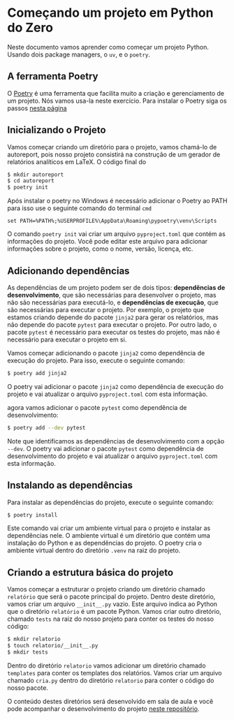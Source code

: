 # Começando um projeto em Python do Zero
Neste documento vamos aprender como começar um projeto Python. Usando dois package managers, o `uv`, e o `poetry`.

## A ferramenta Poetry
O [Poetry](https://python-poetry.org/) é uma ferramenta que facilita muito a criação e gerenciamento de um projeto. Nós vamos usa-la neste exercício. Para instalar o Poetry siga os passos [nesta página](https://python-poetry.org/docs/)

## Inicializando o Projeto
Vamos começar  criando um diretório para o projeto, vamos chamá-lo de autoreport, pois nosso projeto consistirá na construção de um gerador de relatórios analíticos em LaTeX. O código final do 

```bash
$ mkdir autoreport
$ cd autoreport
$ poetry init
```
Após instalar o poetry no Windows é necessário adicionar o Poetry ao PATH para isso use o seguinte comando do terminal `cmd`

```
set PATH=%PATH%;%USERPROFILE%\AppData\Roaming\pypoetry\venv\Scripts
```

O comando `poetry init` vai criar um arquivo `pyproject.toml` que contém as informações do projeto. Você pode editar este arquivo para adicionar informações sobre o projeto, como o nome, versão, licença, etc.

## Adicionando dependências
As dependências de um projeto podem ser de dois tipos: **dependências de desenvolvimento**, que são necessárias para desenvolver o projeto, mas não são necessárias para executá-lo, e **dependências de execução**, que são necessárias para executar o projeto. Por exemplo, o projeto que estamos criando depende do pacote `jinja2` para gerar os relatórios, mas não depende do pacote `pytest` para executar o projeto. Por outro lado, o pacote `pytest` é necessário para executar os testes do projeto, mas não é necessário para executar o projeto em si.

Vamos começar adicionando o pacote `jinja2` como dependência de execução do projeto. Para isso, execute o seguinte comando:

```bash
$ poetry add jinja2
```

O poetry vai adicionar o pacote `jinja2` como dependência de execução do projeto e vai atualizar o arquivo `pyproject.toml` com esta informação. 

agora vamos adicionar o pacote `pytest` como dependência de desenvolvimento:

```bash
$ poetry add --dev pytest
```
Note que  identificamos as dependências de desenvolvimento com a opção `--dev`. O poetry vai adicionar o pacote `pytest` como dependência de desenvolvimento do projeto e vai atualizar o arquivo `pyproject.toml` com esta informação.

## Instalando as dependências
Para instalar as dependências do projeto, execute o seguinte comando:

```bash
$ poetry install
```
Este comando vai criar um ambiente virtual para o projeto e instalar as dependências nele. O ambiente virtual é um diretório que contém uma instalação do Python e as dependências do projeto. O poetry cria o ambiente virtual dentro do diretório `.venv` na raiz do projeto.

## Criando a estrutura básica do projeto
Vamos começar a estruturar o projeto criando um diretório chamado `relatório` que será o pacote principal do projeto. Dentro deste diretório, vamos criar um arquivo `__init__.py` vazio. Este arquivo indica ao Python que o diretório `relatório` é um pacote Python. Vamos criar outro diretório, chamado `tests` na raiz do nosso projeto para conter os testes do nosso código:

```bash
$ mkdir relatorio
$ touch relatorio/__init__.py
$ mkdir tests
```

Dentro do diretório `relatorio` vamos adicionar um diretório chamado `templates` para conter os templates dos relatórios. Vamos criar um arquivo chamado `cria.py` dentro do diretório `relatorio` para conter o código do nosso pacote.

O conteúdo destes diretórios será desenvolvido em sala de aula e você pode acompanhar o desenvolvimento do projeto [neste repositório](https://github.com/fccoelho/autoreport).
